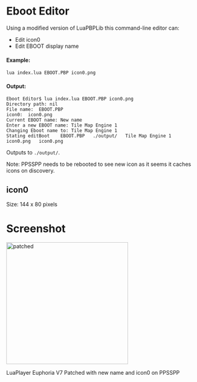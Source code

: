 # Eboot Editor

Using a modified version of LuaPBPLib this command-line editor can:

- Edit icon0
- Edit EBOOT display name

#### Example:

```
lua index.lua EBOOT.PBP icon0.png 
```

#### Output:

```
Eboot Editor$ lua index.lua EBOOT.PBP icon0.png 
Directory path:	nil
File name:	EBOOT.PBP
icon0:	icon0.png
Current EBOOT name:	New name
Enter a new EBOOT name: Tile Map Engine 1
Changing Eboot name to: Tile Map Engine 1
Stating editBoot	EBOOT.PBP	./output/	Tile Map Engine 1	icon0.png	icon0.png
```

Outputs to `./output/`.

Note: PPSSPP needs to be rebooted to see new icon as it seems it caches icons on discovery.

## icon0

Size: 144 x 80 pixels

# Screenshot

<img width="322" alt="patched" src="https://user-images.githubusercontent.com/950825/229311749-7cf9a713-2b9d-4b40-b5ea-d0edf962a002.png">

LuaPlayer Euphoria V7 Patched with new name and icon0 on PPSSPP
